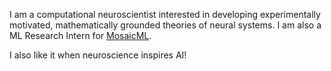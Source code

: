I am a computational neuroscientist interested in developing experimentally motivated, mathematically grounded theories of neural systems. I am also a ML Research Intern for [MosaicML](https://www.mosaicml.com/).

I also like it when neuroscience inspires AI!


